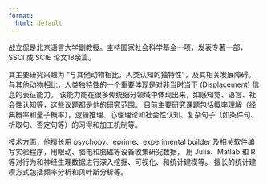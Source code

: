 ```yaml
---
format:
  html: default
---
```


战立侃是北京语言大学副教授。主持国家社会科学基金一项，发表专著一部，SSCI 或 SCIE 论文18余篇。

其主要研究兴趣为 “与其他动物相比，人类认知的独特性”，及其相关发展障碍。
与其他动物相比，人类独特性的一个重要体现是对非当时当下 (Displacement) 信息的表征能力。
该能力能在很多传统细分领域中体现出来，如感知觉、语言、社会性认知等，这些议题都是他的研究范围。
目前主要研究课题包括概率理解（经典概率和量子概率），逻辑推理、心理理论和社会性认知、复杂句子（如条件句、析取句、否定句等）的习得和加工机制等。

技术方面，他擅长用 psychopy、eprime、experimental builder 及相关软件编写实验程序，用眼动、脑电和脑磁等设备收集研究数据，
用 Julia、Matlab 和 R 等对行为和神经生理数据进行深入挖掘、可视化、和统计建模等。
擅长的统计建模方式包括频率分析和贝叶斯分析等。
